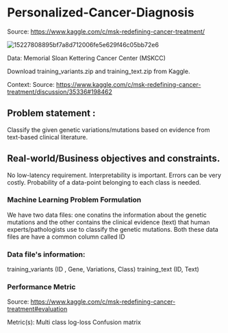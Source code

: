 # Personalized-Cancer-Diagnosis

 Source: https://www.kaggle.com/c/msk-redefining-cancer-treatment/

![15227808895bf7a8d712006fe5e629f46c05bb72e6](https://user-images.githubusercontent.com/36497538/54810792-00eb8900-4cad-11e9-8609-d0cc0810fab4.jpg)

Data: Memorial Sloan Kettering Cancer Center (MSKCC)

Download training_variants.zip and training_text.zip from Kaggle.

Context:
Source: https://www.kaggle.com/c/msk-redefining-cancer-treatment/discussion/35336#198462

## Problem statement : 
Classify the given genetic variations/mutations based on evidence from text-based clinical literature.

## Real-world/Business objectives and constraints.
No low-latency requirement.
Interpretability is important.
Errors can be very costly.
Probability of a data-point belonging to each class is needed.

### Machine Learning Problem Formulation
We have two data files: one conatins the information about the genetic mutations and the other contains the clinical evidence (text) that human experts/pathologists use to classify the genetic mutations.
Both these data files are have a common column called ID

### Data file's information:
training_variants (ID , Gene, Variations, Class)
training_text (ID, Text)

### Performance Metric
Source: https://www.kaggle.com/c/msk-redefining-cancer-treatment#evaluation

Metric(s):
Multi class log-loss
Confusion matrix
